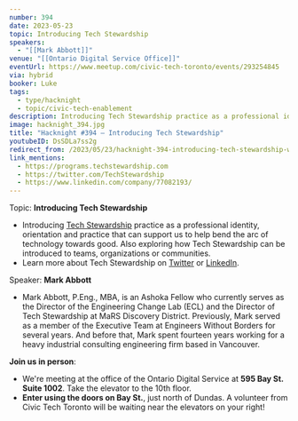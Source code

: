 ```yaml
---
number: 394
date: 2023-05-23
topic: Introducing Tech Stewardship
speakers:
  - "[[Mark Abbott]]"
venue: "[[Ontario Digital Service Office]]"
eventUrl: https://www.meetup.com/civic-tech-toronto/events/293254845
via: hybrid
booker: Luke
tags:
  - type/hacknight
  - topic/civic-tech-enablement
description: Introducing Tech Stewardship practice as a professional identity, orientation and practice that can support us to help bend the arc of technology towards good. Also exploring how Tech Stewardship can be introduced to teams, organizations or communities.
image: hacknight_394.jpg
title: "Hacknight #394 – Introducing Tech Stewardship"
youtubeID: DsSDLa7ss2g
redirect_from: /2023/05/23/hacknight-394-introducing-tech-stewardship-with-mark-abbott/
link_mentions:
  - https://programs.techstewardship.com
  - https://twitter.com/TechStewardship
  - https://www.linkedin.com/company/77082193/
---
```

Topic: **Introducing Tech Stewardship**

* Introducing [Tech Stewardship](https://programs.techstewardship.com/) practice as a professional identity, orientation and practice that can support us to help bend the arc of technology towards good. Also exploring how Tech Stewardship can be introduced to teams, organizations or communities.
* Learn more about Tech Stewardship on [Twitter](https://twitter.com/TechStewardship) or [LinkedIn](https://www.linkedin.com/company/77082193/).

Speaker: **Mark Abbott**

* Mark Abbott, P.Eng., MBA, is an Ashoka Fellow who currently serves as the Director of the Engineering Change Lab (ECL) and the Director of Tech Stewardship at MaRS Discovery District. Previously, Mark served as a member of the Executive Team at Engineers Without Borders for several years. And before that, Mark spent fourteen years working for a heavy industrial consulting engineering firm based in Vancouver.

**Join us in person**:

* We're meeting at the office of the Ontario Digital Service at **595 Bay St. Suite 1002**. Take the elevator to the 10th floor.
* **Enter using the doors on Bay St.**, just north of Dundas. A volunteer from Civic Tech Toronto will be waiting near the elevators on your right!

